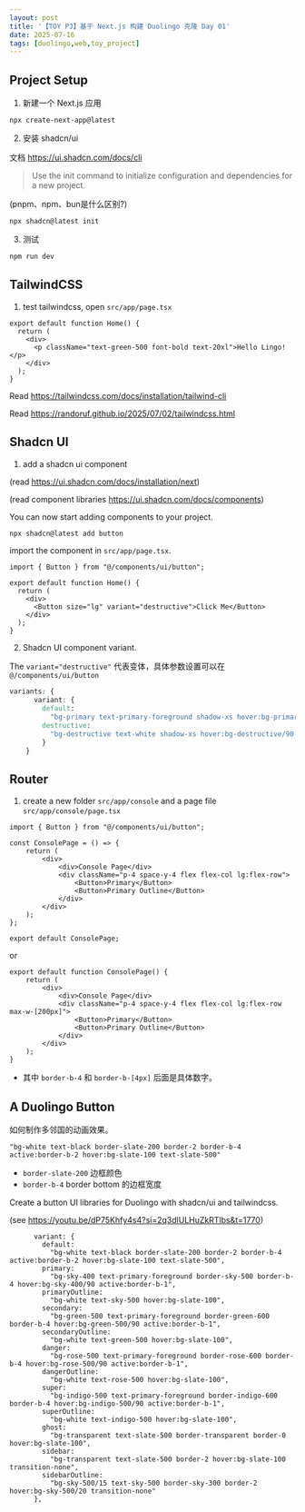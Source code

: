```yaml
---
layout: post
title: '【TOY PJ】基于 Next.js 构建 Duolingo 克隆 Day 01' 
date: 2025-07-16
tags: [duolingo,web,toy_project]
---
```


## Project Setup 

1. 新建一个 Next.js 应用

```
npx create-next-app@latest
```

2. 安装 shadcn/ui 

文档 <https://ui.shadcn.com/docs/cli>

> Use the init command to initialize configuration and dependencies for a new project.

(pnpm、npm、bun是什么区别?)

```
npx shadcn@latest init
```

3. 测试

```bash
npm run dev
```

## TailwindCSS 

1. test tailwindcss, open `src/app/page.tsx`

```tsx
export default function Home() {
  return (
    <div>
      <p className="text-green-500 font-bold text-20xl">Hello Lingo!</p>
    </div>
  );   
}
```

Read <https://tailwindcss.com/docs/installation/tailwind-cli>

Read <https://randoruf.github.io/2025/07/02/tailwindcss.html>

## Shadcn UI 

1. add a shadcn ui component 

(read <https://ui.shadcn.com/docs/installation/next>)

(read component libraries <https://ui.shadcn.com/docs/components>)

You can now start adding components to your project.

```bash
npx shadcn@latest add button
```

import the component in `src/app/page.tsx`. 

```tsx
import { Button } from "@/components/ui/button";

export default function Home() {
  return (
    <div>
      <Button size="lg" variant="destructive">Click Me</Button>
    </div>
  );   
}
```

2. Shadcn UI component variant. 

The `variant="destructive"` 代表变体，具体参数设置可以在 `@/components/ui/button`

```css
variants: {
      variant: {
        default:
          "bg-primary text-primary-foreground shadow-xs hover:bg-primary/90",
        destructive:
          "bg-destructive text-white shadow-xs hover:bg-destructive/90 focus-visible:ring-destructive/20 dark:focus-visible:ring-destructive/40 dark:bg-destructive/60",
        }
    }
```

## Router

1. create a new folder `src/app/console` and a page file `src/app/console/page.tsx`

```tsx
import { Button } from "@/components/ui/button";

const ConsolePage = () => {
    return (
        <div>
            <div>Console Page</div>
            <div className="p-4 space-y-4 flex flex-col lg:flex-row">
                <Button>Primary</Button>
                <Button>Primary Outline</Button>
            </div>
        </div>
    );
}; 

export default ConsolePage; 
```

or 

```tsx
export default function ConsolePage() {
    return (
        <div>
            <div>Console Page</div>
            <div className="p-4 space-y-4 flex flex-col lg:flex-row max-w-[200px]">
                <Button>Primary</Button>
                <Button>Primary Outline</Button>
            </div>
        </div>
    );
}
```

- 其中 `border-b-4` 和 `border-b-[4px]` 后面是具体数字。

## A Duolingo Button 

如何制作多邻国的动画效果。

```
"bg-white text-black border-slate-200 border-2 border-b-4 active:border-b-2 hover:bg-slate-100 text-slate-500"
```

- `border-slate-200` 边框颜色
- `border-b-4` border bottom 的边框宽度

Create a button UI libraries for Duolingo with shadcn/ui and tailwindcss. 

(see <https://youtu.be/dP75Khfy4s4?si=2q3dlULHuZkRTlbs&t=1770>)

```tsx
      variant: {
        default:
          "bg-white text-black border-slate-200 border-2 border-b-4 active:border-b-2 hover:bg-slate-100 text-slate-500",
        primary: 
          "bg-sky-400 text-primary-foreground border-sky-500 border-b-4 hover:bg-sky-400/90 active:border-b-1", 
        primaryOutline:
          "bg-white text-sky-500 hover:bg-slate-100", 
        secondary:
          "bg-green-500 text-primary-foreground border-green-600 border-b-4 hover:bg-green-500/90 active:border-b-1", 
        secondaryOutline:
          "bg-white text-green-500 hover:bg-slate-100", 
        danger:
          "bg-rose-500 text-primary-foreground border-rose-600 border-b-4 hover:bg-rose-500/90 active:border-b-1", 
        dangerOutline:
          "bg-white text-rose-500 hover:bg-slate-100", 
        super:
          "bg-indigo-500 text-primary-foreground border-indigo-600 border-b-4 hover:bg-indigo-500/90 active:border-b-1", 
        superOutline:
          "bg-white text-indigo-500 hover:bg-slate-100", 
        ghost:
          "bg-transparent text-slate-500 border-transparent border-0 hover:bg-slate-100", 
        sidebar:
          "bg-transparent text-slate-500 border-2 hover:bg-slate-100 transition-none", 
        sidebarOutline:
          "bg-sky-500/15 text-sky-500 border-sky-300 border-2 hover:bg-sky-500/20 transition-none"
      },
```


## 